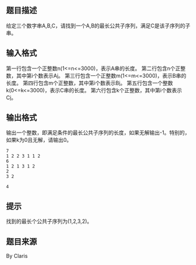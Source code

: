 


## 题目描述
给定三个数字串A,B,C，请找到一个A,B的最长公共子序列，满足C是该子序列的子串。
## 输入格式
第一行包含一个正整数n(1<=n<=3000)，表示A串的长度。
第二行包含n个正整数，其中第i个数表示A[i](1<=A[i]<=1000)。
第三行包含一个正整数m(1<=m<=3000)，表示B串的长度。
第四行包含m个正整数，其中第i个数表示B[i](1<=B[i]<=1000)。
第五行包含一个整数k(0<=k<=3000)，表示C串的长度。
第六行包含k个正整数，其中第i个数表示C[i](1<=C[i]<=1000)。
## 输出格式
输出一个整数，即满足条件的最长公共子序列的长度，如果无解输出-1。特别的，如果k为0且无解，请输出0。

```input1
7
1 2 2 3 1 1 2
6
1 2 1 3 1 2
2
3 2

```
```output1
4
```

## 提示
找到的最长个公共子序列为(1,2,3,2)。
## 题目来源
By Claris


